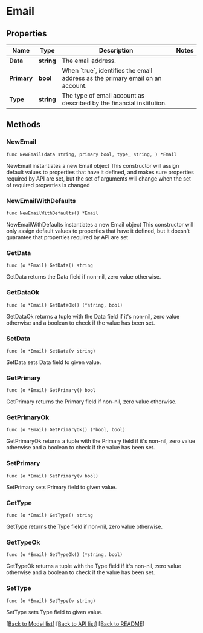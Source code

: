 # Email

## Properties

Name | Type | Description | Notes
------------ | ------------- | ------------- | -------------
**Data** | **string** | The email address. | 
**Primary** | **bool** | When &#x60;true&#x60;, identifies the email address as the primary email on an account. | 
**Type** | **string** | The type of email account as described by the financial institution. | 

## Methods

### NewEmail

`func NewEmail(data string, primary bool, type_ string, ) *Email`

NewEmail instantiates a new Email object
This constructor will assign default values to properties that have it defined,
and makes sure properties required by API are set, but the set of arguments
will change when the set of required properties is changed

### NewEmailWithDefaults

`func NewEmailWithDefaults() *Email`

NewEmailWithDefaults instantiates a new Email object
This constructor will only assign default values to properties that have it defined,
but it doesn't guarantee that properties required by API are set

### GetData

`func (o *Email) GetData() string`

GetData returns the Data field if non-nil, zero value otherwise.

### GetDataOk

`func (o *Email) GetDataOk() (*string, bool)`

GetDataOk returns a tuple with the Data field if it's non-nil, zero value otherwise
and a boolean to check if the value has been set.

### SetData

`func (o *Email) SetData(v string)`

SetData sets Data field to given value.


### GetPrimary

`func (o *Email) GetPrimary() bool`

GetPrimary returns the Primary field if non-nil, zero value otherwise.

### GetPrimaryOk

`func (o *Email) GetPrimaryOk() (*bool, bool)`

GetPrimaryOk returns a tuple with the Primary field if it's non-nil, zero value otherwise
and a boolean to check if the value has been set.

### SetPrimary

`func (o *Email) SetPrimary(v bool)`

SetPrimary sets Primary field to given value.


### GetType

`func (o *Email) GetType() string`

GetType returns the Type field if non-nil, zero value otherwise.

### GetTypeOk

`func (o *Email) GetTypeOk() (*string, bool)`

GetTypeOk returns a tuple with the Type field if it's non-nil, zero value otherwise
and a boolean to check if the value has been set.

### SetType

`func (o *Email) SetType(v string)`

SetType sets Type field to given value.



[[Back to Model list]](../README.md#documentation-for-models) [[Back to API list]](../README.md#documentation-for-api-endpoints) [[Back to README]](../README.md)


